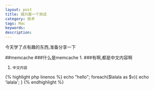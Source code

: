 ```yaml
---
layout: post
title: 就只是一个测试
category: 技术
tags: Mac
keywords: 
description: 
---
```


今天学了点有趣的东西,准备分享一下


##memcache
###什么是memcache
1. 
###有啊,都是中文内容啊
1. `中文内容`

{% highlight php linenos %}
echo "hello";
foreach($lalala as $v){
	echo 'lalala';
}
{% endhighlight %}






